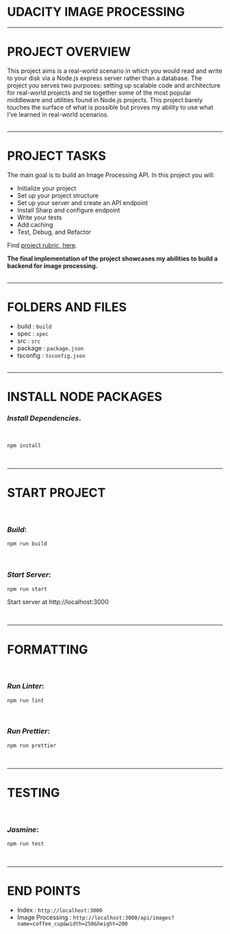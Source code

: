 # UDACITY IMAGE PROCESSING

---
# PROJECT OVERVIEW

This project aims is a real-world scenario in which you would read and write to your disk via a Node.js express server rather than a database. The project you serves two purposes: setting up scalable code and architecture for real-world projects and tie together some of the most popular middleware and utilities found in Node.js projects. This project barely touches the surface of what is possible but proves my ability to use what I’ve learned in real-world scenarios.
<br/><br/>

---

# PROJECT TASKS

The main goal is to build an Image Processing API. In this project you will:
* Initialize your project
* Set up your project structure
* Set up your server and create an API endpoint
* Install Sharp and configure endpoint
* Write your tests
* Add caching
* Test, Debug, and Refactor


Find [project rubric, here](https://review.udacity.com/#!/rubrics/3005/view).

**The final implementation of the project showcases my abilities to build a backend for image processing.**
<br/><br/>

---
# FOLDERS AND FILES
* build :  `build`
* spec : `spec`
* src : `src`
* package : `package.json`
* tsconfig : `tsconfig.json`
<br/><br/>

---
# INSTALL NODE PACKAGES

### _Install Dependencies_. 
<br/>

```bash
npm install
```
<br/>

---
# START PROJECT

<br/>

### _Build_:  
```bash
npm run build
```
<br/>

### _Start Server_:  
```bash
npm run start
```
Start server at http://localhost:3000

<br/>

---
# FORMATTING

<br/>

### _Run Linter_:  
```bash
npm run lint
```
<br/>

### _Run Prettier_:  
```bash
npm run prettier
```
<br/>

---

# TESTING

<br/>

### _Jasmine_:  
```bash
npm run test
```
<br/>


---
# END POINTS
* Index :  `http://localhost:3000`
* Image Processing : `http://localhost:3000/api/images?name=coffee_cup&width=250&height=200`

<br/><br/>